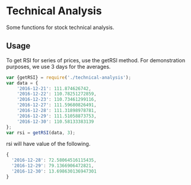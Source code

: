 # Technical Analysis
Some functions for stock technical analysis. 

## Usage
To get RSI for series of prices, use the getRSI method. For demonstration purposes, we use 3 days for the averages.
```javascript
var {getRSI} = require('./technical-analysis');
var data = {
    '2016-12-21': 111.874626742,
    '2016-12-22': 110.78251272859,
    '2016-12-23': 110.73461299116,
    '2016-12-27': 111.59680826491,
    '2016-12-28': 111.31898978781,
    '2016-12-29': 111.51058873753,
    '2016-12-30': 110.58133383139
};
var rsi = getRSI(data, 3); 
```
rsi will have value of the following.
```javascript
{
  '2016-12-28': 72.58064516115435,
  '2016-12-29': 79.1366906472821,
  '2016-12-30': 13.698630136947301
}
```